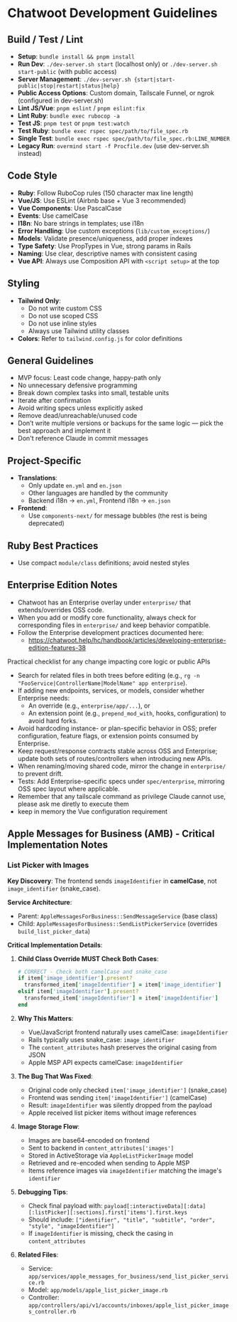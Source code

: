 # Chatwoot Development Guidelines

## Build / Test / Lint

- **Setup**: `bundle install && pnpm install`
- **Run Dev**: `./dev-server.sh start` (localhost only) or `./dev-server.sh start-public` (with public access)
- **Server Management**: `./dev-server.sh {start|start-public|stop|restart|status|help}`
- **Public Access Options**: Custom domain, Tailscale Funnel, or ngrok (configured in dev-server.sh)
- **Lint JS/Vue**: `pnpm eslint` / `pnpm eslint:fix`
- **Lint Ruby**: `bundle exec rubocop -a`
- **Test JS**: `pnpm test` or `pnpm test:watch`
- **Test Ruby**: `bundle exec rspec spec/path/to/file_spec.rb`
- **Single Test**: `bundle exec rspec spec/path/to/file_spec.rb:LINE_NUMBER`
- **Legacy Run**: `overmind start -f Procfile.dev` (use dev-server.sh instead)

## Code Style

- **Ruby**: Follow RuboCop rules (150 character max line length)
- **Vue/JS**: Use ESLint (Airbnb base + Vue 3 recommended)
- **Vue Components**: Use PascalCase
- **Events**: Use camelCase
- **I18n**: No bare strings in templates; use i18n
- **Error Handling**: Use custom exceptions (`lib/custom_exceptions/`)
- **Models**: Validate presence/uniqueness, add proper indexes
- **Type Safety**: Use PropTypes in Vue, strong params in Rails
- **Naming**: Use clear, descriptive names with consistent casing
- **Vue API**: Always use Composition API with `<script setup>` at the top

## Styling

- **Tailwind Only**:  
  - Do not write custom CSS  
  - Do not use scoped CSS  
  - Do not use inline styles  
  - Always use Tailwind utility classes  
- **Colors**: Refer to `tailwind.config.js` for color definitions

## General Guidelines

- MVP focus: Least code change, happy-path only
- No unnecessary defensive programming
- Break down complex tasks into small, testable units
- Iterate after confirmation
- Avoid writing specs unless explicitly asked
- Remove dead/unreachable/unused code
- Don’t write multiple versions or backups for the same logic — pick the best approach and implement it
- Don't reference Claude in commit messages

## Project-Specific

- **Translations**:
  - Only update `en.yml` and `en.json`
  - Other languages are handled by the community
  - Backend i18n → `en.yml`, Frontend i18n → `en.json`
- **Frontend**:
  - Use `components-next/` for message bubbles (the rest is being deprecated)

## Ruby Best Practices

- Use compact `module/class` definitions; avoid nested styles

## Enterprise Edition Notes

- Chatwoot has an Enterprise overlay under `enterprise/` that extends/overrides OSS code.
- When you add or modify core functionality, always check for corresponding files in `enterprise/` and keep behavior compatible.
- Follow the Enterprise development practices documented here:
  - https://chatwoot.help/hc/handbook/articles/developing-enterprise-edition-features-38

Practical checklist for any change impacting core logic or public APIs
- Search for related files in both trees before editing (e.g., `rg -n "FooService|ControllerName|ModelName" app enterprise`).
- If adding new endpoints, services, or models, consider whether Enterprise needs:
  - An override (e.g., `enterprise/app/...`), or
  - An extension point (e.g., `prepend_mod_with`, hooks, configuration) to avoid hard forks.
- Avoid hardcoding instance- or plan-specific behavior in OSS; prefer configuration, feature flags, or extension points consumed by Enterprise.
- Keep request/response contracts stable across OSS and Enterprise; update both sets of routes/controllers when introducing new APIs.
- When renaming/moving shared code, mirror the change in `enterprise/` to prevent drift.
- Tests: Add Enterprise-specific specs under `spec/enterprise`, mirroring OSS spec layout where applicable.
- Remember that any tailscale command as privilege Claude cannot use, please ask me diretly to execute them
- keep in memory the Vue configuration requirement

## Apple Messages for Business (AMB) - Critical Implementation Notes

### List Picker with Images

**Key Discovery**: The frontend sends `imageIdentifier` in **camelCase**, not `image_identifier` (snake_case).

**Service Architecture**:
- Parent: `AppleMessagesForBusiness::SendMessageService` (base class)
- Child: `AppleMessagesForBusiness::SendListPickerService` (overrides `build_list_picker_data`)

**Critical Implementation Details**:

1. **Child Class Override MUST Check Both Cases**:
   ```ruby
   # CORRECT - Check both camelCase and snake_case
   if item['image_identifier'].present?
     transformed_item['imageIdentifier'] = item['image_identifier']
   elsif item['imageIdentifier'].present?
     transformed_item['imageIdentifier'] = item['imageIdentifier']
   end
   ```

2. **Why This Matters**:
   - Vue/JavaScript frontend naturally uses camelCase: `imageIdentifier`
   - Rails typically uses snake_case: `image_identifier`
   - The `content_attributes` hash preserves the original casing from JSON
   - Apple MSP API expects camelCase: `imageIdentifier`

3. **The Bug That Was Fixed**:
   - Original code only checked `item['image_identifier']` (snake_case)
   - Frontend was sending `item['imageIdentifier']` (camelCase)
   - Result: `imageIdentifier` was silently dropped from the payload
   - Apple received list picker items without image references

4. **Image Storage Flow**:
   - Images are base64-encoded on frontend
   - Sent to backend in `content_attributes['images']`
   - Stored in ActiveStorage via `AppleListPickerImage` model
   - Retrieved and re-encoded when sending to Apple MSP
   - Items reference images via `imageIdentifier` matching the image's `identifier`

5. **Debugging Tips**:
   - Check final payload with: `payload[:interactiveData][:data][:listPicker][:sections].first['items'].first.keys`
   - Should include: `["identifier", "title", "subtitle", "order", "style", "imageIdentifier"]`
   - If `imageIdentifier` is missing, check the casing in `content_attributes`

6. **Related Files**:
   - Service: `app/services/apple_messages_for_business/send_list_picker_service.rb`
   - Model: `app/models/apple_list_picker_image.rb`
   - Controller: `app/controllers/api/v1/accounts/inboxes/apple_list_picker_images_controller.rb`